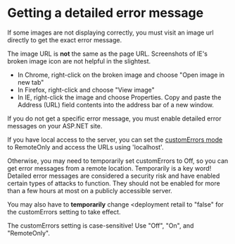 # Getting a detailed error message

If some images are not displaying correctly, you must visit an image url directly to get the exact error message.

The image URL is **not** the same as the page URL. Screenshots of IE's broken image icon are not helpful in the slightest.

* In Chrome, right-click on the broken image and choose "Open image in new tab"
* In Firefox, right-click and choose "View image"
* In IE, right-click the image and choose Properties. Copy and paste the Address (URL) field contents into the address bar of a new window.

If you do not get a specific error message, you must enable detailed error messages on your ASP.NET site.

If you have local access to the server, you can set the [customErrors mode](http://msdn.microsoft.com/en-us/library/h0hfz6fc.aspx) to RemoteOnly and access the URLs using 'localhost'.

Otherwise, you may need to temporarily set customErrors to Off, so you can get error messages from a remote location. Temporarily is a key word! Detailed error messages are considered a security risk and have enabled certain types of attacks to function. They should not be enabled for more than a few hours at most on a publicly accessible server.

You may also have to **temporarily** change &lt;deployment retail to "false" for the customErrors setting to take effect. 

The customErrors setting is case-sensitive! Use "Off", "On", and "RemoteOnly".